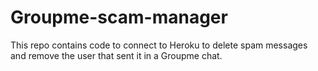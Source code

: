 # Groupme-scam-manager
This repo contains code to connect to Heroku to delete spam messages and remove the user that sent it in a Groupme chat.
